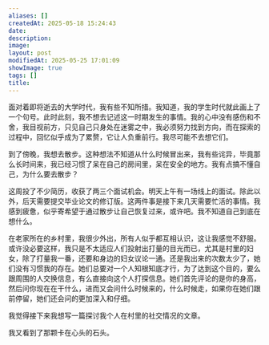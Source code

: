 ```yaml
---
aliases: []
createdAt: 2025-05-18 15:24:43
date: 
description: 
image: 
layout: post
modifiedAt: 2025-05-25 17:01:09
showImage: true
tags: []
title: 
---
```


面对着即将逝去的大学时代，我有些不知所措。我知道，我的学生时代就此画上了一个句号。此时此刻，我不想去记述这一时期发生的事情。我的心中没有感伤和不舍，我目视前方，只见自己只身处在迷雾之中，我必须努力找到方向，而在探索的过程中，回忆似乎成为了累赘，它让人负重前行。我尽可能不去想它们。

到了傍晚，我想去散步。这种想法不知道从什么时候冒出来，我有些诧异，毕竟那么长时间来，我已经习惯了呆在自己的房间里，呆在安全的地方。我有点搞不懂自己，为什么要去散步？

这周投了不少简历，收获了两三个面试机会。明天上午有一场线上的面试。除此以外，后天需要提交毕业论文的修订版。这两件事是接下来几天需要忙活的事情。我感到疲惫，似乎寄希望于通过散步让自己恢复过来，或许吧。我不知道自己到底在想什么。

在老家所在的乡村里，我很少外出，所有人似乎都互相认识，这让我感觉不舒服。或许没必要这样，我只是不太适应人们投射出打量的目光而已，尤其是村里的妇女，除了打量我一番，还要和身边的妇女议论一通。还是我出来的次数太少了，她们没有习惯我的存在。她们总要对一个人知根知底才行，为了达到这个目的，要么跟周围的人交换信息，有么直接向这个人打探信息。她们首先评论的是你的身高，然后问你现在在干什么，进而又会问什么时候来的，什么时候走，如果你在她们跟前停留，她们还会问的更加深入和仔细。

我觉得接下来我想写一篇探讨我个人在村里的社交情况的文章。

我又看到了那颗卡在心头的石头。
